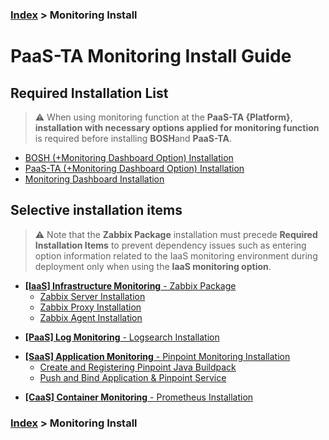 ### [Index](https://github.com/PaaS-TA/Guide-eng) > Monitoring Install


# PaaS-TA Monitoring Install Guide


## Required Installation List
> ⚠️ When using monitoring function at the <b>PaaS-TA {Platform}</b>, **installation with necessary options applied for monitoring function** is required before installing <b>BOSH</b>and <b>PaaS-TA</b>.

- [BOSH (+Monitoring Dashboard Option) Installation](PAAS-TA_BOSH2_MONITORING_INSTALL_GUIDE.md)
- [PaaS-TA (+Monitoring Dashboard Option) Installation](PAAS-TA_CORE_MONITORING_INSTALL_GUIDE.md)
- [Monitoring Dashboard Installation](PAAS-TA_MONITORING_MONITORING_DASHBOARD_INSTALL.md)


## Selective installation items
> ⚠️ Note that the **Zabbix Package** installation must precede **Required Installation Items** to prevent dependency issues such as entering option information related to the IaaS monitoring environment during deployment only when using the **IaaS monitoring option**.

+ [**[IaaS] Infrastructure Monitoring** - Zabbix Package](#)
  + [Zabbix Server Installation](PAAS-TA_MONITORING_ZABBIX-SERVER_INSTALL.md)
  + [Zabbix Proxy Installation](PAAS-TA_MONITORING_ZABBIX-PROXY_INSTALL.md)
  + [Zabbix Agent Installation](PAAS-TA_MONITORING_ZABBIX-AGENT_INSTALL.md)
  
- [**[PaaS] Log Monitoring** - Logsearch Installation](PAAS-TA_MONITORING_LOGSEARCH_INSTALL.md)

+ [**[SaaS] Application Monitoring** - Pinpoint Monitoring Installation](PAAS-TA_MONITORING_PINPOINT_MONITORING_INSTALL.md)
  + [Create and Registering Pinpoint Java Buildpack](PAAS-TA_MONITORING_PINPOINT_JAVA_BUILDPACK_CREATING_AND_UPLOADING.md)
  + [Push and Bind Application & Pinpoint Service](PAAS-TA_MONITORING_PINPOINT_APPLICATION_PUSHING_AND_BINDING.md)

- [**[CaaS] Container Monitoring** - Prometheus Installation](PAAS-TA_MONITORING_CONTAINER_SERVICE_INSTALL.md)


### [Index](https://github.com/PaaS-TA/Guide-eng) > Monitoring Install

